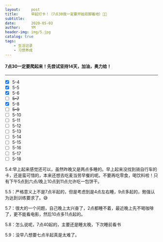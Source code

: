 ```yaml
---
layout:     post
title:      早起打卡！（7点30我一定要开始双脚着地）🥱💪
subtitle:   
date:       2020-05-03
author:     YM
header-img: img/5.jpg
catalog: true
tags:
    - 生活记录
    - 习惯养成
---
```


#### 7点30一定要爬起来！先尝试坚持14天，加油，奥力给！

------



- [x] 5-4
- [x] 5-5
- [x] 5-6
- [ ] ~~5-7~~
- [x] 5-8
- [ ] ~~5-9~~
- [ ] 5-10
- [ ] 5-11
- [ ] 5-12
- [ ] 5-13
- [ ] 5-14
- [ ] 5-15
- [ ] 5-16
- [ ] 5-17
- [ ] 5-18

5.4:早上起来感觉还可以，虽然昨晚又是两点多睡的。早上起来没找到骑自行车的卡，还是蛮可惜的，本来还想去吃麦当劳早餐的呢。不要再吃零食，喝饮料啦！只有下午5点到六点/晚上10点到11点允许吃一包饼干。

5.5：严格意义上不是7点半起的，但是考虑到是4点左右睡，9点多起的，勉强认为达到训练要求了。😅

5.7：很大的一个问题，自己晚上太兴奋了，2点都睡不着，最近晚上先不喝咖啡了，更不能看电影，然后10点多11点起的。

5.8：怎么说呢，7点40起的，主要还是睡太晚，下次睡前看书

5.9：没早八想要七点半起真是太难了。